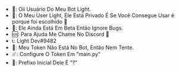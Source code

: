 - 🌟: Oii Usuário Do Meu Bot Light.
- 📂: O Meu User Light, Ele Está Privado É Se Você Consegue Usar é porque foi escolhido 🤠
- 📃: Ele Ainda Está Em Beta Então Ignore Bugs.
- 🆘: Para Ajuda Me Chame No Discord 🤠
- 📞: Light Dev#9482
- 🎉: Meu Token Não Está No Bot, Então Nem Tente.
- ☄️: Configure O Token Em "main.py"
- 📃: Prefixo Inicial Dele É "?"


